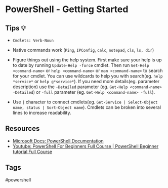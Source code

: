 # PowerShell - Getting Started

## Tips 💡

- `Cmdlets: Verb-Noun`

- Native commands work (`Ping`, `IPConfig`, `calc`, `notepad`, `cls`, `ls, dir`)

- Figure things out using the help system. First make sure your help is up to date by running `Update-Help -force` cmdlet. Then run `Get-Help <command-name>` or `help <command-name>` or `man <command-name>` to search for your cmdlet. You can use wildcards to help you with search(eg. `help *service*` or `help g*service*`). If you need more details(eg. parameter description) use the `-Detailed` parameter (eg. `Get-Help <command-name> -Detailed`) or `-full` parameter (eg. `Get-Help <command-name> -full`).

- Use `|` character to connect cmdlets(eg. `Get-Service | Select-Object name, status | Sort-Object name`). Cmdlets can be broken into several lines to increase readability.

## Resources

- [Microsoft Docs: PowerShell Documentation](https://docs.microsoft.com/en-us/powershell/)
- [Youtube: PowerShell For Beginners Full Course | PowerShell Beginner tutorial Full Course](https://www.youtube.com/watch?v=UVUd9_k9C6A)

## Tags

#powershell

